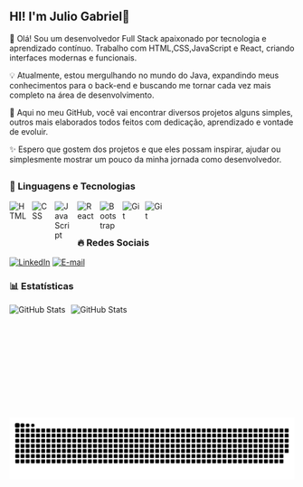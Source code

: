 ## HI! I'm Julio Gabriel👋
👋 Olá! Sou um desenvolvedor Full Stack apaixonado por tecnologia e aprendizado contínuo. Trabalho com HTML,CSS,JavaScript e React, criando interfaces modernas e funcionais.  

💡 Atualmente, estou mergulhando no mundo do Java, expandindo meus conhecimentos para o back-end e buscando me tornar cada vez mais completo na área de desenvolvimento.  

📁 Aqui no meu GitHub, você vai encontrar diversos projetos alguns simples, outros mais elaborados todos feitos com dedicação, aprendizado e vontade de evoluir.  

✨ Espero que gostem dos projetos e que eles possam inspirar, ajudar ou simplesmente mostrar um pouco da minha jornada como desenvolvedor.

##

### 🤖 Linguagens e Tecnologias

<img 
    align="left" 
    alt="HTML"
    title="HTML" 
    width="30px" 
    style="padding-right: 10px;" 
    src="https://cdn.jsdelivr.net/gh/devicons/devicon@latest/icons/html5/html5-original.svg" 
/>
<img 
    align="left" 
    alt="CSS" 
    title="CSS"
    width="30px" 
    style="padding-right: 10px;" 
    src="https://cdn.jsdelivr.net/gh/devicons/devicon@latest/icons/css3/css3-original.svg" 
/>
<img 
    align="left" 
    alt="JavaScript" 
    title="JavaScript"
    width="30px" 
    style="padding-right: 10px;" 
    src="https://cdn.jsdelivr.net/gh/devicons/devicon@latest/icons/javascript/javascript-original.svg" 
/>
<img 
    align="left" 
    alt="React"
    title="React" 
    width="30px" 
    style="padding-right: 10px;" 
    src="https://cdn.jsdelivr.net/gh/devicons/devicon@latest/icons/react/react-original.svg" 
/>
<img 
    align="left" 
    alt="Bootstrap"
    title="Bootstrap" 
    width="30px" 
    style="padding-right: 10px;" 
    src="https://cdn.jsdelivr.net/gh/devicons/devicon@latest/icons/bootstrap/bootstrap-original.svg" 
/>
<img 
    align="left" 
    alt="Git" 
    title="Git"
    width="30px" 
    style="padding-right: 10px;" 
    src="https://cdn.jsdelivr.net/gh/devicons/devicon@latest/icons/git/git-original.svg" 
/>
<img 
    align="left" 
    alt="Git" 
    title="Git"
    width="30px" 
    style="padding-right: 10px;" 
    src="https://cdn.jsdelivr.net/gh/devicons/devicon@latest/icons/java/java-original.svg" 
/>
        
          
<br/>
<br/>

##

### 🔥 Redes Sociais
<div
    
[![LinkedIn](https://img.shields.io/badge/-LinkedIn-%230077B5?style=for-the-badge&logo=linkedin&logoColor=white)](https://www.linkedin.com/in/julio-gabriel-a69646289/)
[![E-mail](https://img.shields.io/badge/-Email-000?style=for-the-badge&logo=microsoft-outlook&logoColor=FF00F6&color:FFF)](mailto:juliogabriel78956@gmail.com)


</div>

### 📊 Estatísticas

<p>
  <img 
    align="left" 
    alt="GitHub Stats" 
    height="200" 
    style="padding-right: 10px;" 
    src="https://github-readme-stats.vercel.app/api?username=Julio-Gadelha&show_icons=true&theme=tokyonight&include_all_commits=true&locale=pt-br" 
  />
<img 
      align="left" 
      alt="GitHub Stats" 
      height="200" 
      src="https://github-readme-stats.vercel.app/api/top-langs/?username=Julio-Gadelha&theme=tokyonight&layout=compact&custom_title=Tecnologias&langs_count=9" 
  />

</p>
<div>

  <picture align="center">
  <source media="(prefers-color-scheme: dark)" srcset="https://raw.githubusercontent.com/Julio-Gadelha/Julio-Gadelha/output/github-contribution-grid-snake-dark.svg">
  <source media="(prefers-color-scheme: light)" srcset="https://raw.githubusercontent.com/Julio-Gadelha/Julio-Gadelha/output/github-contribution-grid-snake-dark.svg">
  <img align="center" alt="github contribution grid snake animation" src="https://raw.githubusercontent.com/mari4souza/mari4souza/output/github-contribution-grid-snake.svg">
</picture>





